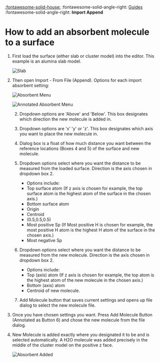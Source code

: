 [:fontawesome-solid-house:](../index.md) :fontawesome-solid-angle-right: [Guides](index.md) :fontawesome-solid-angle-right: **Import Append**
# How to add an absorbent molecule to a surface


1. First load the surface (either slab or cluster model) into the editor. This example is an  alumina slab model.

    ![Slab](../images/import_append/import_append_1.jpg)

2. Then open Import - From File (Append). Options for each import absorbent setting:

    ![Absorbent Menu](../images/import_append/import_append_2.jpg)


    ![Annotated Absorbent Menu](../images/import_append/import_append_3.jpg)

    2. Dropdown options are 'Above' and 'Below'. This box designates which direction the new molecule is added in.

    2. Dropdown options are 'x' 'y' or 'z'. This box designates which axis you want to place the new molecule in.

    2. Dialog box is a float of how much distance you want between the reference locations (Boxes 4 and 5) of the surface and new molecule.

    2. Dropdown options select where you want the distance to be measured from the loaded surface. Direction is the axis chosen in dropdown box 2.
        * Options include:
        * Top surface atom (If z axis is chosen for example, the top surface atom is the highest atom of the surface in the chosen axis.)
        * Bottom surface atom
        * Origin
        * Centroid
        * (0.5,0.5,0.5)
        * Most positive Sp (If Most positive H is chosen for example, the most positive H atom is the highest H atom of the surface in the chosen axis.)
        * Most negative Sp

    2. Dropdown options select where you want the distance to be measured from the new molecule. Direction is the axis chosen in dropdown box 2.
        * Options include:
        * Top (axis) atom (If z axis is chosen for example, the top atom is the highest atom of the new molecule in the chosen axis.)
        * Bottom (axis) atom
        * Centroid of new molecule.

    2. Add Molecule button that saves current settings and opens up file dialog to select the new molecule file.

3. Once you have chosen settings you want. Press Add Molecule Button (Annotated as Button 6) and chose the new molecule from the file dialog.

4. New Molecule is added exactly where you designated it to be and is selected automatically. A H2O molecule was added precisely in the middle of the cluster model on the positive z face.

    ![Absorbent Added](../images/import_append/import_append_4.jpg)